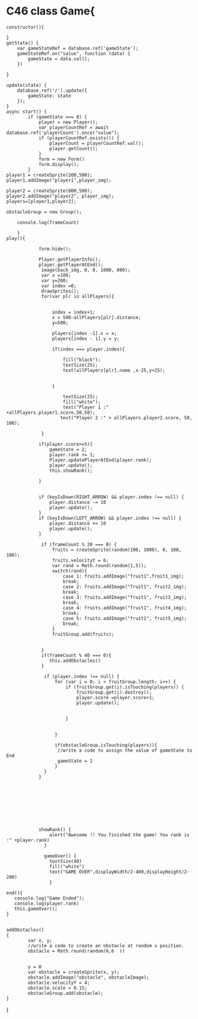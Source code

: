 # C46     class Game{
    constructor(){

    }
    getState() {
        var gameStateRef = database.ref('gameState');
        gameStateRef.on("value", function (data) {
            gameState = data.val();
        })

    }

    update(state) {
        database.ref('/').update({
            gameState: state
        });
    }
    async start() {
            if (gameState === 0) {
                player = new Player();
                var playerCountRef = await database.ref('playerCount').once("value");
                if (playerCountRef.exists()) {
                    playerCount = playerCountRef.val();
                    player.getCount();
                }
                form = new Form()
                form.display();
            }
    player1 = createSprite(200,500);
    player1.addImage("player1",player_img);
    
    player2 = createSprite(800,500);
    player2.addImage("player2", player_img);
    players=[player1,player2];

    obstacleGroup = new Group();
    
        console.log(frameCount)
       
        }
    play(){
        
                form.hide();

                Player.getPlayerInfo();
                player.getPlayerAtEnd();
                 image(back_img, 0, 0, 1000, 800);
                 var x =100;
                 var y=200;
                 var index =0;
                 drawSprites();
                 for(var plr in allPlayers){
                    
                    
                     index = index+1;
                     x = 500-allPlayers[plr].distance;
                     y=500;
                     
                     players[index -1].x = x;
                     players[index - 1].y = y;
                       
                     if(index === player.index){
                         
                         fill("black");
                         textSize(25);
                         text(allPlayers[plr].name ,x-25,y+25);

                         
                     }
                    
                         textSize(25);
                         fill("white");
                         text("Player 1 :" +allPlayers.player1.score,50,50);
                        text("Player 2 :" + allPlayers.player2.score, 50, 100);
                 
                 }
                
                if(player.score>=5){
                    gameState = 2; 
                    player.rank += 1;
                    Player.updatePlayerAtEnd(player.rank);
                    player.update();
                    this.showRank();
                    
                }
                 

                if (keyIsDown(RIGHT_ARROW) && player.index !== null) {
                    player.distance -= 10
                    player.update();
                }
                if (keyIsDown(LEFT_ARROW) && player.index !== null) {
                    player.distance += 10
                    player.update();
                }
            
                 if (frameCount % 20 === 0) {
                     fruits = createSprite(random(100, 1000), 0, 100, 100);
                     fruits.velocityY = 6;
                     var rand = Math.round(random(1,5));
                     switch(rand){
                         case 1: fruits.addImage("fruit1",fruit1_img);
                         break;
                         case 2: fruits.addImage("fruit1", fruit2_img);
                         break;
                         case 3: fruits.addImage("fruit1", fruit3_img);
                         break;
                         case 4: fruits.addImage("fruit1", fruit4_img);
                         break;
                         case 5: fruits.addImage("fruit1", fruit5_img);
                         break;
                     }
                     fruitGroup.add(fruits);
                     
                     
                 }
                 if(frameCount % 40 === 0){
                    this.addObstacles()
                 }
                 
                  if (player.index !== null) {
                      for (var i = 0; i < fruitGroup.length; i++) {
                          if (fruitGroup.get(i).isTouching(players)) {
                              fruitGroup.get(i).destroy();
                              player.score =player.score+1;
                              player.update();
                              

                          }
                  
                          
                      }

                      if(obstacleGroup.isTouching(players)){
                       //write a code to assign the value of gameState to End
                       gameState = 2
                      }
                  }
                }
            
                

         
         
        
         

    
                showRank() {
                    alert("Awesome !! You finished the game! You rank is :" +player.rank)
                  }

                  gameOver() {
                    textSize(40)
                    fill("white")
                    text("GAME OVER",displayWidth/2-400,displayHeight/2-200)
                    }
    
    end(){
       console.log("Game Ended");
       console.log(player.rank)
       this.gameOver();
    }


    addObstacles()
    {       
            var x, y;
            //write a code to create an obstacle at random x position. 
            obstacle = Math.round(random(6,6  ))
            
            
            y = 0
            var obstacle = createSprite(x, y);
            obstacle.addImage("obstacle", obstacleImage);
            obstacle.velocityY = 4;
            obstacle.scale = 0.15;
            obstacleGroup.add(obstacle);
    }
}
